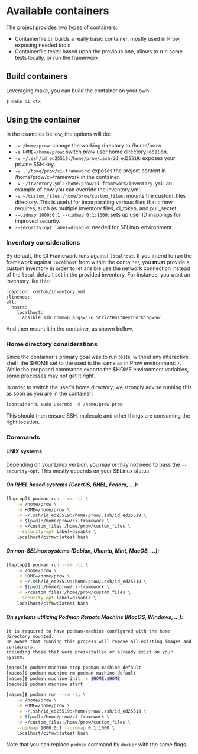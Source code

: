# Available containers

The project provides two types of containers:

- Containerfile.ci: builds a really basic container, mostly used in Prow, exposing needed tools
- Containerfile.tests: based upon the previous one, allows to run some tests locally, or run the framework

## Build containers

Leveraging make, you can build the container on your own:
```Bash
$ make ci_ctx
```

## Using the container

In the examples bellow, the options will do:

- `-w /home/prow`: change the working directory to /home/prow
- `-e HOME=/home/prow`: switch *prow* user home directory location.
- `-v ~/.ssh/id_ed25519:/home/prow/.ssh/id_ed25519`: exposes your private SSH key.
- `-v .:/home/prow/ci-framework`: exposes the project content in /home/prow/ci-framework in the container.
- `-v ~/inventory.yml:/home/prow/ci-framework/inventory.yml`: an example of how you can override the inventory.yml.
- `-v ~/custom_files:/home/prow/custom_files`: mounts the custom_files directory. This is useful for incorporating various files that cifmw requires, such as multiple inventory files, ci_token, and pull_secret.
- `--uidmap 1000:0:1 --uidmap 0:1:1000`: sets up user ID mappings for improved security.
- `--security-opt label=disable`: needed for SELinux environment.

### Inventory considerations

By default, the CI Framework runs against `localhost`. If you intend to run the framework against `localhost` from
within the container, you **must** provide a custom inventory in order to let ansible use the network connection
instead of the `local` default set in the provided inventory. For instance, you want an inventory like this:

~~~{code-block} YAML
:caption: custom/inventory.yml
:linenos:
all:
  hosts:
    localhost:
      ansible_ssh_common_args='-o StrictHostKeyChecking=no'
~~~

And then mount it in the container, as shown bellow.

### Home directory considerations

Since the container's primary goal was to run tests, without any interactive shell, the $HOME set to the used is the same as
in Prow environment: `/`. While the proposed commands exports the $HOME environment variables, some processes may not get it right.

In order to switch the user's home directory, we strongly advise running this as soon as you are in the container:
```Bash
[container]$ sudo usermod -d /home/prow prow
```

This should then ensure SSH, molecule and other things are consuming the right location.

### Commands

#### UNIX systems

Depending on your Linux version, you may or may not need to pass the `--security-opt`. This mostly depends
on your SELinux status.

##### On RHEL based systems (CentOS, RHEL, Fedora, ...):
```Bash
[laptop]$ podman run --rm -ti \
    -w /home/prow \
    -e HOME=/home/prow \
    -v ~/.ssh/id_ed25519:/home/prow/.ssh/id_ed25519 \
    -v $(pwd):/home/prow/ci-framework \
    -v ~/custom_files:/home/prow/custom_files \
    --security-opt label=disable \
    localhost/cifmw:latest bash
```

##### On non-SELinux systems (Debian, Ubuntu, Mint, MacOS, ...):
```Bash
[laptop]$ podman run --rm -ti \
    -w /home/prow \
    -e HOME=/home/prow \
    -v ~/.ssh/id_ed25519:/home/prow/.ssh/id_ed25519 \
    -v $(pwd):/home/prow/ci-framework \
    -v ~/custom_files:/home/prow/custom_files \
    --security-opt label=disable \
    localhost/cifmw:latest bash
```

##### On systems utilizing Podman Remote Machine (MacOS, Windows, ...):
~~~{warning}
It is required to have podman-machine configured with the home directory mounted.
Be aware that running this process will remove all existing images and containers,
including those that were preinstalled or already exist on your system.
~~~

```Bash
[macos]$ podman machine stop podman-machine-default
[macos]$ podman machine rm podman-machine-default
[macos]$ podman machine init -v $HOME:$HOME
[macos]$ podman machine start
```

```Bash
[macos]$ podman run --rm -ti \
    -w /home/prow \
    -e HOME=/home/prow \
    -v ~/.ssh/id_ed25519:/home/prow/.ssh/id_ed25519 \
    -v $(pwd):/home/prow/ci-framework \
    -v ~/custom_files:/home/prow/custom_files \
    --uidmap 1000:0:1 --uidmap 0:1:1000 \
    localhost/cifmw:latest bash
```
Note that you can replace `podman` command by `docker` with the same flags.
